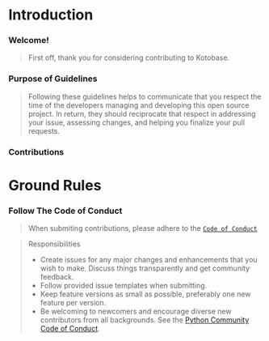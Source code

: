 # Introduction

### Welcome!

> First off, thank you for considering contributing to Kotobase.

### Purpose of Guidelines

> Following these guidelines helps to communicate that you respect the time of the developers managing and developing this open source project. In return, they should reciprocate that respect in addressing your issue, assessing changes, and helping you finalize your pull requests.

### Contributions

# Ground Rules

### Follow The Code of Conduct

> When submiting contributions, please adhere to the [`Code of Conduct`](https://github.com/svdC1/kotobase/blob/main/docs/CODE_OF_CONDUCT.md)

> Responsibilities
>
> -   Create issues for any major changes and enhancements that you wish to make. Discuss things transparently and get community feedback.
> -   Follow provided issue templates when submitting.
> -   Keep feature versions as small as possible, preferably one new feature per version.
> -   Be welcoming to newcomers and encourage diverse new contributors from all backgrounds. See the [Python Community Code of Conduct](https://www.python.org/psf/codeofconduct/).
